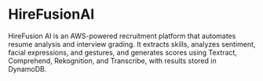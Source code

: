 # HireFusionAI
HireFusion AI is an AWS-powered recruitment platform that automates resume analysis and interview grading. It extracts skills, analyzes sentiment, facial expressions, and gestures, and generates scores using Textract, Comprehend, Rekognition, and Transcribe, with results stored in DynamoDB.
